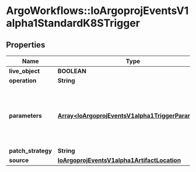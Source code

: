 # ArgoWorkflows::IoArgoprojEventsV1alpha1StandardK8STrigger

## Properties
Name | Type | Description | Notes
------------ | ------------- | ------------- | -------------
**live_object** | **BOOLEAN** |  | [optional] 
**operation** | **String** |  | [optional] 
**parameters** | [**Array&lt;IoArgoprojEventsV1alpha1TriggerParameter&gt;**](IoArgoprojEventsV1alpha1TriggerParameter.md) | Parameters is the list of parameters that is applied to resolved K8s trigger object. | [optional] 
**patch_strategy** | **String** |  | [optional] 
**source** | [**IoArgoprojEventsV1alpha1ArtifactLocation**](IoArgoprojEventsV1alpha1ArtifactLocation.md) |  | [optional] 


